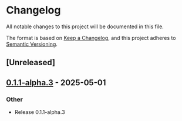 # Changelog

All notable changes to this project will be documented in this file.

The format is based on [Keep a Changelog](https://keepachangelog.com/en/1.0.0/),
and this project adheres to [Semantic Versioning](https://semver.org/spec/v2.0.0.html).

## [Unreleased]

## [0.1.1-alpha.3](https://github.com/flashbots/contender/releases/tag/contender_engine_provider-v0.1.1-alpha.3) - 2025-05-01

### Other

- Release 0.1.1-alpha.3
